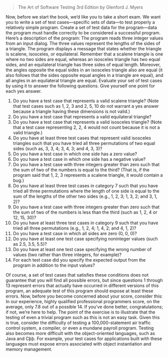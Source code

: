> The Art of Software Testing 3rd Edition by Glenford J. Myers

Now, before we start the book, we’d like you to take a short exam. We
want you to write a set of test cases—specific sets of data—to test properly
a relatively simple program. Create a set of test data for the program—data
the program must handle correctly to be considered a successful program.
Here’s a description of the program:
The program reads three integer values from an input dialog. The
three values represent the lengths of the sides of a triangle. The program displays a message that states whether the triangle is scalene,
isosceles, or equilateral.
Remember that a scalene triangle is one where no two sides are equal,
whereas an isosceles triangle has two equal sides, and an equilateral
triangle has three sides of equal length. Moreover, the angles opposite the
equal sides in an isosceles triangle also are equal (it also follows that the
sides opposite equal angles in a triangle are equal), and all angles in an
equilateral triangle are equal.
Evaluate your set of test cases by using it to answer the following
questions. Give yourself one point for each yes answer.
1. Do you have a test case that represents a valid scalene triangle?
(Note that test cases such as 1, 2, 3 and 2, 5, 10 do not warrant a yes
answer because a triangle having these dimensions is not valid.)
2. Do you have a test case that represents a valid equilateral triangle?
3. Do you have a test case that represents a valid isosceles triangle?
(Note that a test case representing 2, 2, 4 would not count because it
is not a valid triangle.)
4. Do you have at least three test cases that represent valid isosceles
triangles such that you have tried all three permutations of two equal
sides (such as, 3, 3, 4; 3, 4, 3; and 4, 3, 3)?
5. Do you have a test case in which one side has a zero value?
6. Do you have a test case in which one side has a negative value?
7. Do you have a test case with three integers greater than zero such that
the sum of two of the numbers is equal to the third? (That is, if the
program said that 1, 2, 3 represents a scalene triangle, it would contain
a bug.)
8. Do you have at least three test cases in category 7 such that you have
tried all three permutations where the length of one side is equal to
the sum of the lengths of the other two sides (e.g., 1, 2, 3; 1, 3, 2; and
3, 1, 2)?
9. Do you have a test case with three integers greater than zero such that
the sum of two of the numbers is less than the third (such as 1, 2, 4 or
12, 15, 30)?
10. Do you have at least three test cases in category 9 such that you have
tried all three permutations (e.g., 1, 2, 4; 1, 4, 2; and 4, 1, 2)?
11. Do you have a test case in which all sides are zero (0, 0, 0)?
12. Do you have at least one test case specifying noninteger values
(such as 2.5, 3.5, 5.5)?
13. Do you have at least one test case specifying the wrong number of
values (two rather than three integers, for example)?
14. For each test case did you specify the expected output from the
program in addition to the input values?

Of course, a set of test cases that satisfies these conditions does not guarantee that you will find all possible errors, but since questions 1 through
13 represent errors that actually have occurred in different versions of this
program, an adequate test of this program should expose at least these
errors.
Now, before you become concerned about your score, consider this: In
our experience, highly qualified professional programmers score, on the
average, only 7.8 out of a possible 14. If you’ve done better, congratulations; if not, we’re here to help.
The point of the exercise is to illustrate that the testing of even a trivial
program such as this is not an easy task. Given this is true, consider the difficulty of testing a 100,000-statement air traffic control system, a compiler, or
even a mundane payroll program. Testing also becomes more difficult with
the object-oriented languages, such as Java and Cþþ. For example, your test
cases for applications built with these languages must expose errors associated with object instantiation and memory management.
